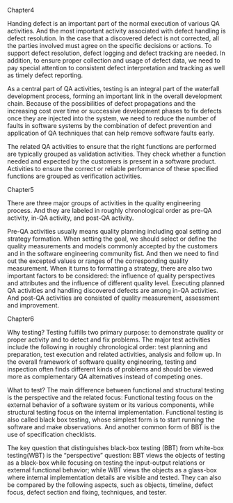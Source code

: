 Chapter4

Handing defect is an important part of the normal execution of various QA activities. And the most important activity associated with defect handling is defect resolution. In the case that a discovered defect is not corrected, all the parties involved must agree on the specific decisions or actions. To support defect resolution, defect logging and defect tracking are needed. In addition, to ensure proper collection and usage of defect data, we need to pay special attention to consistent defect interpretation and tracking as well as timely defect reporting.

As a central part of QA activities, testing is an integral part of the waterfall development process, forming an important link in the overall development chain. Because of the possibilities of defect propagations and the increasing cost over time or successive development phases to fix defects once they are injected into the system, we need to reduce the number of faults in software systems by the combination of defect prevention and application of QA techniques that can help remove software faults early.

The related QA activities to ensure that the right functions are performed are typically grouped as validation activities. They check whether a function needed and expected by the customers is present in a software product. Activities to ensure the correct or reliable performance of these specified functions are grouped as verification activities. 

Chapter5

There are three major groups of activities in the quality engineering process. And they are labeled in roughly chronological order as pre-QA activity, in-QA activity, and post-QA activity. 

Pre-QA activities usually means quality planning including goal setting and strategy formation. When setting the goal, we should select or define the quality measurements and models commonly accepted by the customers and in the software engineering community fist. And then we need to find out the excepted values or ranges of the corresponding quality measurement. When it turns to formatting a strategy, there are also two important factors to be considered: the influence of quality perspectives and attributes and the influence of different quality level. Executing planned QA activities and handling discovered defects are among in-QA activities. And post-QA activities are consisted of quality measurement, assessment and improvement. 

Chapter6

Why testing? Testing fulfills two primary purpose: to demonstrate quality or proper activity and to detect and fix problems. The major test activities include the following in roughly chronological order: test planning and preparation, test execution and related activities, analysis and follow up. In the overall framework of software quality engineering, testing and inspection often finds different kinds of problems and should be viewed more as complementary QA alternatives instead of competing ones.

What to test? The main difference between functional and structural testing is the perspective and the related focus: Functional testing focus on the external behavior of a software system or its various components, while structural testing focus on the internal implementation. Functional testing is also called black box testing, whose simplest form is to start running the software and make observations. And another common form of BBT is the use of specification checklists.

The key question that distinguishes black-box testing (BBT) from white-box testing(WBT) is the “perspective” question: BBT views the objects of testing as a black-box while focusing on testing the input-output relations or external functional behavior; while WBT views the objects as a glass-box where internal implementation details are visible and tested. They can also be compared by the following aspects, such as objects, timeline, defect focus, defect section and fixing, techniques, and tester.











